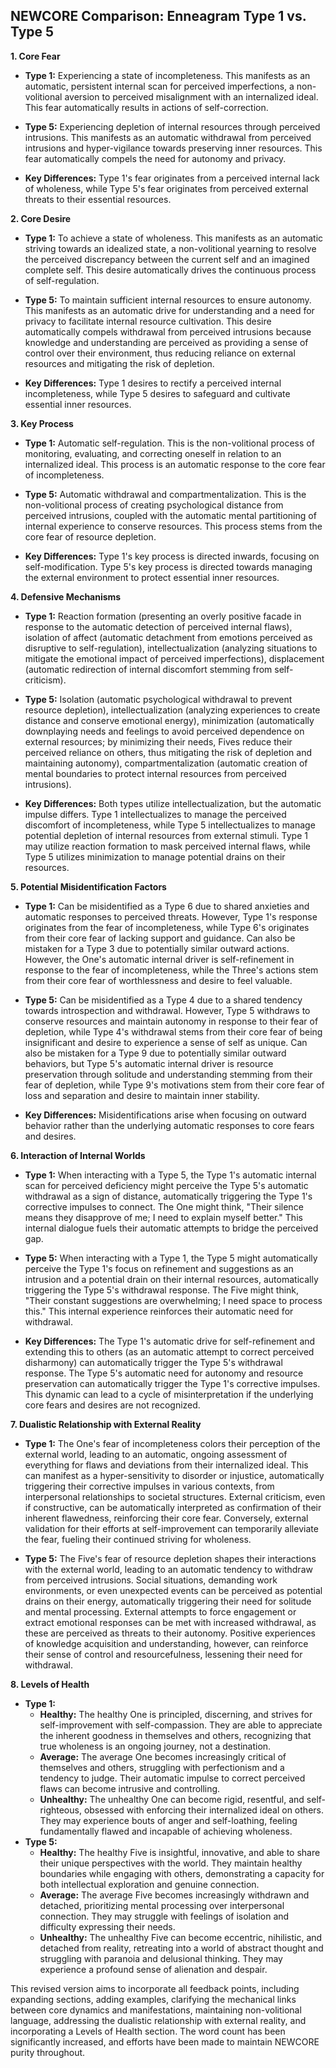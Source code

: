 ## NEWCORE Comparison: Enneagram Type 1 vs. Type 5

**1. Core Fear**

* **Type 1:** Experiencing a state of incompleteness. This manifests as an automatic, persistent internal scan for perceived imperfections, a non-volitional aversion to perceived misalignment with an internalized ideal. This fear automatically results in actions of self-correction.
* **Type 5:** Experiencing depletion of internal resources through perceived intrusions. This manifests as an automatic withdrawal from perceived intrusions and hyper-vigilance towards preserving inner resources. This fear automatically compels the need for autonomy and privacy.

* **Key Differences:** Type 1's fear originates from a perceived internal lack of wholeness, while Type 5's fear originates from perceived external threats to their essential resources.

**2. Core Desire**

* **Type 1:** To achieve a state of wholeness. This manifests as an automatic striving towards an idealized state, a non-volitional yearning to resolve the perceived discrepancy between the current self and an imagined complete self. This desire automatically drives the continuous process of self-regulation.
* **Type 5:** To maintain sufficient internal resources to ensure autonomy. This manifests as an automatic drive for understanding and a need for privacy to facilitate internal resource cultivation.  This desire automatically compels withdrawal from perceived intrusions because knowledge and understanding are perceived as providing a sense of control over their environment, thus reducing reliance on external resources and mitigating the risk of depletion.

* **Key Differences:** Type 1 desires to rectify a perceived internal incompleteness, while Type 5 desires to safeguard and cultivate essential inner resources.

**3. Key Process**

* **Type 1:** Automatic self-regulation. This is the non-volitional process of monitoring, evaluating, and correcting oneself in relation to an internalized ideal. This process is an automatic response to the core fear of incompleteness.
* **Type 5:** Automatic withdrawal and compartmentalization. This is the non-volitional process of creating psychological distance from perceived intrusions, coupled with the automatic mental partitioning of internal experience to conserve resources. This process stems from the core fear of resource depletion.

* **Key Differences:** Type 1's key process is directed inwards, focusing on self-modification. Type 5's key process is directed towards managing the external environment to protect essential inner resources.

**4. Defensive Mechanisms**

* **Type 1:** Reaction formation (presenting an overly positive facade in response to the automatic detection of perceived internal flaws), isolation of affect (automatic detachment from emotions perceived as disruptive to self-regulation), intellectualization (analyzing situations to mitigate the emotional impact of perceived imperfections), displacement (automatic redirection of internal discomfort stemming from self-criticism).
* **Type 5:** Isolation (automatic psychological withdrawal to prevent resource depletion), intellectualization (analyzing experiences to create distance and conserve emotional energy), minimization (automatically downplaying needs and feelings to avoid perceived dependence on external resources; by minimizing their needs, Fives reduce their perceived reliance on others, thus mitigating the risk of depletion and maintaining autonomy), compartmentalization (automatic creation of mental boundaries to protect internal resources from perceived intrusions).

* **Key Differences:** Both types utilize intellectualization, but the automatic impulse differs. Type 1 intellectualizes to manage the perceived discomfort of incompleteness, while Type 5 intellectualizes to manage potential depletion of internal resources from external stimuli. Type 1 may utilize reaction formation to mask perceived internal flaws, while Type 5 utilizes minimization to manage potential drains on their resources.

**5. Potential Misidentification Factors**

* **Type 1:** Can be misidentified as a Type 6 due to shared anxieties and automatic responses to perceived threats. However, Type 1's response originates from the fear of incompleteness, while Type 6's originates from their core fear of lacking support and guidance.  Can also be mistaken for a Type 3 due to potentially similar outward actions.  However, the One's automatic internal driver is self-refinement in response to the fear of incompleteness, while the Three's actions stem from their core fear of worthlessness and desire to feel valuable.
* **Type 5:** Can be misidentified as a Type 4 due to a shared tendency towards introspection and withdrawal. However, Type 5 withdraws to conserve resources and maintain autonomy in response to their fear of depletion, while Type 4's withdrawal stems from their core fear of being insignificant and desire to experience a sense of self as unique. Can also be mistaken for a Type 9 due to potentially similar outward behaviors, but Type 5's automatic internal driver is resource preservation through solitude and understanding stemming from their fear of depletion, while Type 9's motivations stem from their core fear of loss and separation and desire to maintain inner stability.

* **Key Differences:** Misidentifications arise when focusing on outward behavior rather than the underlying automatic responses to core fears and desires.

**6. Interaction of Internal Worlds**

* **Type 1:** When interacting with a Type 5, the Type 1's automatic internal scan for perceived deficiency might perceive the Type 5's automatic withdrawal as a sign of distance, automatically triggering the Type 1's corrective impulses to connect.  The One might think, "Their silence means they disapprove of me; I need to explain myself better." This internal dialogue fuels their automatic attempts to bridge the perceived gap.
* **Type 5:** When interacting with a Type 1, the Type 5 might automatically perceive the Type 1's focus on refinement and suggestions as an intrusion and a potential drain on their internal resources, automatically triggering the Type 5's withdrawal response.  The Five might think, "Their constant suggestions are overwhelming; I need space to process this." This internal experience reinforces their automatic need for withdrawal.

* **Key Differences:** The Type 1's automatic drive for self-refinement and extending this to others (as an automatic attempt to correct perceived disharmony) can automatically trigger the Type 5's withdrawal response. The Type 5's automatic need for autonomy and resource preservation can automatically trigger the Type 1's corrective impulses. This dynamic can lead to a cycle of misinterpretation if the underlying core fears and desires are not recognized.

**7. Dualistic Relationship with External Reality**

* **Type 1:** The One's fear of incompleteness colors their perception of the external world, leading to an automatic, ongoing assessment of everything for flaws and deviations from their internalized ideal.  This can manifest as a hyper-sensitivity to disorder or injustice, automatically triggering their corrective impulses in various contexts, from interpersonal relationships to societal structures.  External criticism, even if constructive, can be automatically interpreted as confirmation of their inherent flawedness, reinforcing their core fear.  Conversely, external validation for their efforts at self-improvement can temporarily alleviate the fear, fueling their continued striving for wholeness.

* **Type 5:**  The Five's fear of resource depletion shapes their interactions with the external world, leading to an automatic tendency to withdraw from perceived intrusions.  Social situations, demanding work environments, or even unexpected events can be perceived as potential drains on their energy, automatically triggering their need for solitude and mental processing.  External attempts to force engagement or extract emotional responses can be met with increased withdrawal, as these are perceived as threats to their autonomy. Positive experiences of knowledge acquisition and understanding, however, can reinforce their sense of control and resourcefulness, lessening their need for withdrawal.


**8. Levels of Health**

* **Type 1:**
    * **Healthy:**  The healthy One is principled, discerning, and strives for self-improvement with self-compassion.  They are able to appreciate the inherent goodness in themselves and others, recognizing that true wholeness is an ongoing journey, not a destination.
    * **Average:** The average One becomes increasingly critical of themselves and others, struggling with perfectionism and a tendency to judge.  Their automatic impulse to correct perceived flaws can become intrusive and controlling.
    * **Unhealthy:**  The unhealthy One can become rigid, resentful, and self-righteous, obsessed with enforcing their internalized ideal on others.  They may experience bouts of anger and self-loathing, feeling fundamentally flawed and incapable of achieving wholeness.
* **Type 5:**
    * **Healthy:**  The healthy Five is insightful, innovative, and able to share their unique perspectives with the world. They maintain healthy boundaries while engaging with others, demonstrating a capacity for both intellectual exploration and genuine connection.
    * **Average:**  The average Five becomes increasingly withdrawn and detached, prioritizing mental processing over interpersonal connection. They may struggle with feelings of isolation and difficulty expressing their needs.
    * **Unhealthy:**  The unhealthy Five can become eccentric, nihilistic, and detached from reality, retreating into a world of abstract thought and struggling with paranoia and delusional thinking. They may experience a profound sense of alienation and despair.



This revised version aims to incorporate all feedback points, including expanding sections, adding examples, clarifying the mechanical links between core dynamics and manifestations, maintaining non-volitional language, addressing the dualistic relationship with external reality, and incorporating a Levels of Health section.  The word count has been significantly increased, and efforts have been made to maintain NEWCORE purity throughout.
